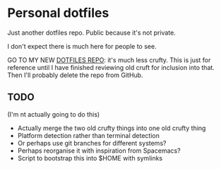 Personal dotfiles
====

Just another dotfiles repo.  Public because it's not private.

I don't expect there is much here for people to see.

GO TO MY NEW [DOTFILES REPO](dotfiles):  it's much less crufty.  This is just for reference until I have finished reviewing old cruft for inclusion into that. Then I'll probably delete the repo from GitHub.


TODO
----

(I'm nt actually going to do this)

* Actually merge the two old crufty things into one old crufty thing
* Platform detection rather than terminal detection
* Or perhaps use git branches for different systems?
* Perhaps reorganise it with inspiration from Spacemacs?
* Script to bootstrap this into $HOME with symlinks
